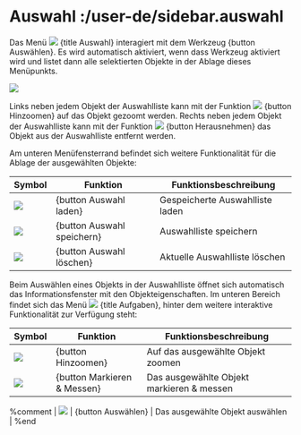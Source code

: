 # Auswahl :/user-de/sidebar.auswahl

Das Menü ![](gbd-icon-auswahl-01.svg) {title Auswahl} interagiert mit dem Werkzeug {button Auswählen}. Es wird automatisch aktiviert, wenn dass Werkzeug aktiviert wird und listet dann alle selektierten Objekte in der Ablage dieses Menüpunkts. 

![](auswahl.png)

Links neben jedem Objekt der Auswahlliste kann mit der Funktion ![](sharp-center_focus_weak-24px.svg) {button Hinzoomen} auf das Objekt gezoomt werden. Rechts neben jedem Objekt der Auswahlliste kann mit der Funktion ![](sharp-remove_circle_outline-24px.svg) {button Herausnehmen} das Objekt aus der Auswahlliste entfernt werden.

Am unteren Menüfensterrand befindet sich weitere Funktionalität für die Ablage der ausgewählten Objekte:

| Symbol                                | Funktion                	| Funktionsbeschreibung                         |
|---------------------------------------|-------------------------------|-----------------------------------------------|
| ![](ic_folder_open_24px.svg)		| {button Auswahl laden}	| Gespeicherte Auswahlliste laden 		|
| ![](sharp-save-24px.svg)        	| {button Auswahl speichern}	| Auswahlliste speichern     			|
| ![](sharp-delete_forever-24px.svg)   	| {button Auswahl löschen}	| Aktuelle Auswahlliste löschen			|


Beim Auswählen eines Objekts in der Auswahlliste öffnet sich automatisch das Informationsfenster mit den Objekteigenschaften. Im unteren Bereich findet sich das Menü ![](round-settings-24px.svg) {title Aufgaben}, hinter dem weitere interaktive Funktionalität zur Verfügung steht:

| Symbol                                | Funktion                	| Funktionsbeschreibung                         |
|---------------------------------------|-------------------------------|-----------------------------------------------|
| ![](sharp-center_focus_weak-24px.svg)	| {button Hinzoomen}		| Auf das ausgewählte Objekt zoomen		|
| ![](gbd-icon-markieren-messen-01.svg) | {button Markieren & Messen}	| Das ausgewählte Objekt markieren & messen	|

%comment
| ![](gbd-icon-auswahl-01.svg)   	| {button Auswählen}		| Das ausgewählte Objekt auswählen		|
%end
